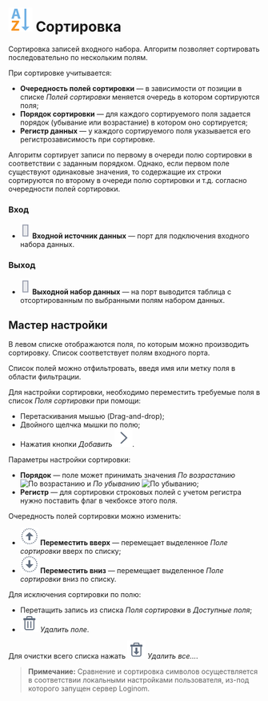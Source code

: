 # ![Сортировка](../../images/icons/vendors/sorting.svg) Сортировка

Сортировка записей входного набора. Алгоритм позволяет сортировать последовательно по нескольким полям.

При сортировке учитывается:

* **Очередность полей сортировки** — в зависимости от позиции в списке *Полей сортировки* меняется очередь в котором сортируются поля;
* **Порядок сортировки** — для каждого сортируемого поля задается порядок (убывание или возрастание) в котором оно сортируется;
* **Регистр данных** — у каждого сортируемого поля указывается его регистрозависимость при сортировке.

Алгоритм сортирует записи по первому в очереди полю сортировки в соответствии с заданным порядком. Однако, если первом поле существуют одинаковые значения, то содержащие их строки сортируются по второму в очереди полю сортировки и т.д. согласно очередности полей сортировки.

### Вход

* ![Входной источник данных](../../images/icons/ports/input_table_inactive.svg) **Входной источник данных** — порт для подключения входного набора данных.

### Выход

* ![Выходной источник данных](../../images/icons/ports/input_table_inactive.svg) **Выходной набор данных** — на порт выводится таблица с отсортированным по выбранными полям набором данных.

## Мастер настройки

В левом списке отображаются поля, по которым можно производить сортировку. Список соответствует полям входного порта.

Список полей можно отфильтровать, введя имя или метку поля в области фильтрации.

Для настройки сортировки, необходимо переместить требуемые поля в список *Поля сортировки* при помощи:

* Перетаскивания мышью (Drag-and-drop);
* Двойного щелчка мышки по полю;
* Нажатия кнопки *Добавить* ![Добавить](../../images/icons/toolbar-controls_18x18/toolbar-controls_18x18_arrow-r_default.svg).

Параметры настройки сортировки:

* **Порядок** — поле может принимать значения *По возрастанию* ![По возрастанию](order_button.svg) и *По убыванию* ![По убыванию](order_button.svg);
* **Регистр** — для сортировки строковых полей с учетом регистра нужно поставить флаг в чекбоксе этого поля.

Очередность полей сортировки можно изменить:

* ![Вверх](../../images/icons/toolbar-controls_18x18/toolbar-controls_18x18_moveup_default.svg) **Переместить вверх** — перемещает выделенное *Поле сортировки* вверх по списку;
* ![Вниз](../../images/icons/toolbar-controls_18x18/toolbar-controls_18x18_movedown_default.svg) **Переместить вниз** — перемещает выделенное *Поле сортировки* вниз по списку.

Для исключения сортировки по полю:

* Перетащить запись из списка *Поля сортировки* в *Доступные поля*;
* ![Удалить](../../images/icons/toolbar-controls_18x18/toolbar-controls_18x18_delete_default.svg) *Удалить поле*.

Для очистки всего списка нажать ![Удалить все](../../images/icons/toolbar-controls_18x18/toolbar-controls_18x18_delete-all_default.svg) *Удалить все...*.

>**Примечание:** Сравнение и сортировка символов осуществляется в соответствии локальными настройками пользователя, из-под которого запущен сервер Loginom.
